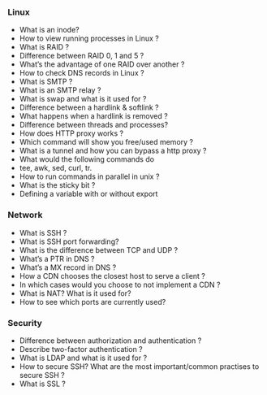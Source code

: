 ### Linux

- What is an inode?
- How to view running processes in Linux ?
- What is RAID ?
- Difference between RAID 0, 1 and 5 ?
- What’s the advantage of one RAID over another ?
- How to check DNS records in Linux ?
- What is SMTP ?
- What is an SMTP relay ? 
- What is swap and what is it used for ?
- Difference between a hardlink & softlink ?
- What happens when a hardlink is removed ?
- Difference between threads and processes?
- How does HTTP proxy works ?
- Which command will show you free/used memory ?
- What is a tunnel and how you can bypass a http proxy ?
- What would the following commands do
-   tee, awk, sed, curl, tr.
- How to run commands in parallel in unix ?
- What is the sticky bit ?
- Defining a variable with or without export

### Network

- What is SSH ?
- What is SSH port forwarding?
- What is the difference between TCP and UDP ?
- What’s a PTR in DNS ?
- What’s a MX record in DNS ?
- How a CDN chooses the closest host to serve a client ?
- In which cases would you choose to not implement a CDN ?
- What is NAT? What is it used for?
- How to see which ports are currently used?

### Security

- Difference between authorization and authentication ?
- Describe two-factor authentication ?
- What is LDAP and what is it used for ?
- How to secure SSH? What are the most important/common practises to secure SSH ?
- What is SSL ?
